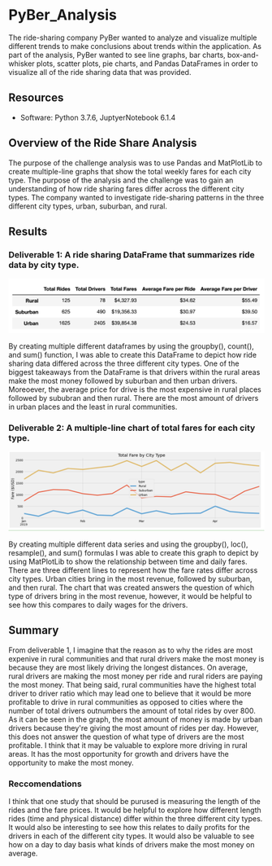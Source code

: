 # PyBer_Analysis
The ride-sharing company PyBer wanted to analyze and visualize multiple different trends to make conclusions about trends within the application. As part of the analysis, PyBer wanted to see line graphs, bar charts, box-and-whisker plots, scatter plots, pie charts, and Pandas DataFrames in order to visualize all of the ride sharing data that was provided.

## Resources
- Software: Python 3.7.6, JuptyerNotebook 6.1.4

## Overview of the Ride Share Analysis
The purpose of the challenge analysis was to use Pandas and MatPlotLib to create multiple-line graphs that show the total weekly fares for each city type. The purpose of the analysis and the challenge was to gain an understanding of how ride sharing fares differ across the different city types. The company wanted to investigate ride-sharing patterns in the three different city types, urban, suburban, and rural.

## Results
### Deliverable 1: A ride sharing DataFrame that summarizes ride data by city type.
![Deliverable_1](https://github.com/jackogross123/PyBer_Analysis/blob/main/Resources/PyBer_summary_DF.png)

By creating multiple different dataframes by using the groupby(), count(), and sum() function, I was able to create this DataFrame to depict how ride sharing data differed across the three different city types. One of the biggest takeaways from the DataFrame is that drivers within the rural areas make the most money followed by suburban and then urban drivers. Moreoever, the average price for drive is the most expensive in rural places followed by sububran and then rural. There are the most amount of drivers in urban places and the least in rural communities.

### Deliverable 2: A multiple-line chart of total fares for each city type.
![Deliverable_2](https://github.com/jackogross123/PyBer_Analysis/blob/main/Resources/Total_fare_by_city_type_graph.png)

By creating multiple different data series and using the groupby(), loc(), resample(), and sum() formulas I was able to create this graph to depict by using MatPlotLib to show the relationship between time and daily fares. There are three different lines to represent how the fare rates differ across city types. Urban cities bring in the most revenue, followed by suburban, and then rural. The chart that was created answers the question of which type of drivers bring in the most revenue, however, it would be helpful to see how this compares to daily wages for the drivers.

## Summary
From deliverable 1, I imagine that the reason as to why the rides are most expenive in rural communities and that rural drivers make the most money is because they are most likely driving the longest distances. On average, rural drivers are making the most money per ride and rural riders are paying the most money. That being said, rural communities have the highest total driver to driver ratio which may lead one to believe that it would be more profitable to drive in rural communities as opposed to cities where the number of total drivers outnumbers the amount of total rides by over 800. As it can be seen in the graph, the most amount of money is made by urban drivers because they're giving the most amount of rides per day. However, this does not answer the question of what type of drivers are the most profitable. I think that it may be valuable to explore more driving in rural areas. It has the most opportunity for growth and drivers have the opportunity to make the most money. 

### Reccomendations 
I think that one study that should be purused is measuring the length of the rides and the fare prices. It would be helpful to explore how different length rides (time and physical distance) differ within the three different city types. It would also be interesting to see how this relates to daily profits for the drivers in each of the different city types. It would also be valuable to see how on a day to day basis what kinds of drivers make the most money on average. 
